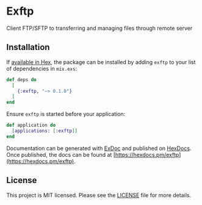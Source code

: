 # Exftp

Client FTP/SFTP to transferring and managing files through remote server

## Installation

If [available in Hex](https://hex.pm/docs/publish), the package can be installed
by adding `exftp` to your list of dependencies in `mix.exs`:

```elixir
def deps do
  [
    {:exftp, "~> 0.1.0"}
  ]
end
```

Ensure `exftp` is started before your application:

```elixir
def application do
  [applications: [:exftp]]
end
```

Documentation can be generated with [ExDoc](https://github.com/elixir-lang/ex_doc)
and published on [HexDocs](https://hexdocs.pm). Once published, the docs can
be found at [https://hexdocs.pm/exftp](https://hexdocs.pm/exftp).

## License

This project is MIT licensed. Please see the [LICENSE](LICENSE.md) file for more details.
